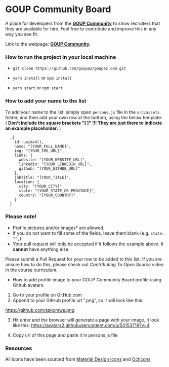 # GOUP Community Board &emsp; 

<!-- [![TravisCI Build Status](https://travis-ci.org/zero-to-mastery/GOUP-Job-Board.svg?branch=master)](https://travis-ci.org/zero-to-mastery/GOUP-Job-Board) -->

A place for developers from the [**GOUP Community**](https://goupaz.slack.com) to show recruiters that they are available for hire. Feel free to contribute and improve this in any way you see fit.

Link to the webpage: [**GOUP Community**](https://community.goupaz.com).

### How to run the project in your local machine

- `git clone https://github.com/goupaz/goupaz.com.git`

- `yarn install` or `npm install`

- `yarn start` or `npm start`

### How to add your name to the list

To add your name to the list, simply open `persons.js` file in the `src/assets` folder, and then add your own row at the bottom, using the below template:
( **Don't include the square brackets "[ ]" !!! They are just there to indicate an example placeholder.** )

```moonscript
  ,{
    id: uuidv4(),
    name: "[YOUR_FULL_NAME]",
    img: "[YOUR_IMG_URL]",
    links: {
      website: "[YOUR_WEBSITE_URL]",
      linkedin: "[YOUR_LINKEDIN_URL]",
      github: "[YOUR_GITHUB_URL]"
    },
    jobTitle: "[YOUR_TITLE]",
    location: {
      city: "[YOUR_CITY]",
      state: "[YOUR_STATE_OR_PROVINCE]",
      country: "[YOUR_COUNTRY]"
    }
  }
```

### Please note!

- Profile pictures and/or images\* are allowed.
- If you do not want to fill some of the fields, leave them blank (e.g. `state: "",`).
- Your pull request will only be accepted if it follows the example above. It **cannot** have anything else.

Please submit a Pull Request for your row to be added to this list. If you are unsure how to do this, please check out _Contributing To Open Source_ video in the course curriculum.

- How to add profile image to your GOUP Community Board profile using Github avatars.

1. Go to your profile on GitHub.com
2. Append to your GitHub profile url “.png”, so it will look like this:

https://github.com/sakomws.png

3. Hit enter and the browser will generate a page with your image, it look like this:
   https://avatars2.githubusercontent.com/u/54153719?v=4

4. Copy url of this page and paste it in persons.js file

### Resources

All icons have been sourced from [Material Design Icons](https://materialdesignicons.com) and [Octicons](https://octicons.github.com/)
